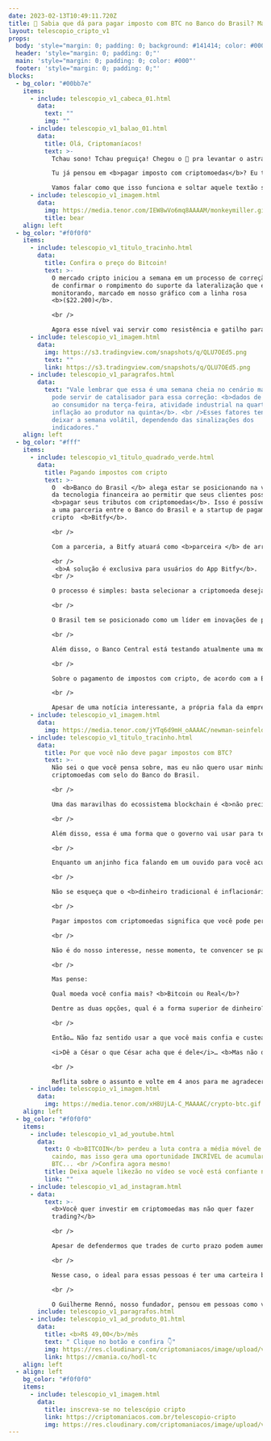 ```yaml
---
date: 2023-02-13T10:49:11.720Z
title: 🏦 Sabia que dá para pagar imposto com BTC no Banco do Brasil? Mas rola?🤔
layout: telescopio_cripto_v1
props:
  body: 'style="margin: 0; padding: 0; background: #141414; color: #000"'
  header: 'style="margin: 0; padding: 0;"'
  main: 'style="margin: 0; padding: 0; color: #000"'
  footer: 'style="margin: 0; padding: 0;"'
blocks:
  - bg_color: "#00bb7e"
    items:
      - include: telescopio_v1_cabeca_01.html
        data:
          text: ""
          img: ""
      - include: telescopio_v1_balao_01.html
        data:
          title: Olá, Criptomaníacos!
          text: >-
            Tchau sono! Tchau preguiça! Chegou o 🔭 pra levantar o astral!<br />

            Tu já pensou em <b>pagar imposto com criptomoedas</b>? Eu também não!<br />

            Vamos falar como que isso funciona e soltar aquele textão sincerão sobre o tema.
      - include: telescopio_v1_imagem.html
        data:
          img: https://media.tenor.com/IEW8wVo6mq8AAAAM/monkeymiller.gif
          title: bear
    align: left
  - bg_color: "#f0f0f0"
    items:
      - include: telescopio_v1_titulo_tracinho.html
        data:
          title: Confira o preço do Bitcoin!
          text: >-
            O mercado cripto iniciou a semana em um processo de correção, depois
            de confirmar o rompimento do suporte da lateralização que estávamos
            monitorando, marcado em nosso gráfico com a linha rosa
            <b>($22.200)</b>.   

            <br />

            Agora esse nível vai servir como resistência e gatilho para entender se é ou não o fim da correção do Bitcoin, sendo que enquanto tal rompimento não acontecer, podemos esperar uma correção do Bitcoin nos suportes marcados em amarelo, entre <b>$21.500, $20.500 e $19.300</b>.
      - include: telescopio_v1_imagem.html
        data:
          img: https://s3.tradingview.com/snapshots/q/QLU7OEd5.png
          text: ""
          link: https://s3.tradingview.com/snapshots/q/QLU7OEd5.png
      - include: telescopio_v1_paragrafos.html
        data:
          text: "Vale lembrar que essa é uma semana cheia no cenário macroeconômico, o que
            pode servir de catalisador para essa correção: <b>dados de inflação
            ao consumidor na terça-feira, atividade industrial na quarta e
            inflação ao produtor na quinta</b>. <br />Esses fatores tendem a
            deixar a semana volátil, dependendo das sinalizações dos
            indicadores."
    align: left
  - bg_color: "#fff"
    items:
      - include: telescopio_v1_titulo_quadrado_verde.html
        data:
          title: Pagando impostos com cripto
          text: >-
            O  <b>Banco do Brasil </b> alega estar se posicionando na vanguarda
            da tecnologia financeira ao permitir que seus clientes possam
            <b>pagar seus tributos com criptomoedas</b>. Isso é possível graças
            a uma parceria entre o Banco do Brasil e a startup de pagamentos
            cripto  <b>Bitfy</b>. 

            <br />

            Com a parceria, a Bitfy atuará como <b>parceira </b> de arrecadação do Banco do Brasil, oferecendo aos seus clientes a possibilidade de pagar guias de tributos e taxas com criptomoedas.

            <br />
             <b>A solução é exclusiva para usuários do App Bitfy</b>. 
            <br />

            O processo é simples: basta selecionar a criptomoeda desejada, capturar o código de barras do guia a ser paga e todas as informações do tributo aparecerão para serem validadas antes da confirmação do pagamento. A conversão e a liquidação em Reais ocorrem instantaneamente.

            <br />

            O Brasil tem se posicionado como um líder em inovações de pagamento digital. Basta ver a implementação do sistema  <b>PIX </b> e a recente aprovação de <b>legislação </b> que trata sobre ativos digitais. 

            <br />

            Além disso, o Banco Central está testando atualmente uma moeda digital que planeja emitir no próximo ano, que é o famoso <b>Real digital</b>.

            <br />

            Sobre o pagamento de impostos com cripto, de acordo com a Bitfy, "a parceria possibilita ampliar a utilização e acesso ao ecossistema de ativos digitais com abrangência nacional e com o selo de segurança e confiabilidade do Banco do Brasil". 

            <br />

            Apesar de uma notícia interessante, a própria fala da empresa parceira levanta um ponto que deveria te incomodar…
      - include: telescopio_v1_imagem.html
        data:
          img: https://media.tenor.com/jYTq6d9mH_oAAAAC/newman-seinfeld.gif
      - include: telescopio_v1_titulo_tracinho.html
        data:
          title: Por que você não deve pagar impostos com BTC?
          text: >-
            Não sei o que você pensa sobre, mas eu não quero usar minhas
            criptomoedas com selo do Banco do Brasil. 

            <br />

            Uma das maravilhas do ecossistema blockchain é <b>não precisar de intermediários, reguladores e selos de confiança</b>, né?

            <br />

            Além disso, essa é uma forma que o governo vai usar para te <b>desestimular a ter criptomoedas</b>… 

            <br />

            Enquanto um anjinho fica falando em um ouvido para você acumular e guardar seus Bitcoins no longo prazo, vem um “outro ser” no outro ouvido para te convidar a torrar seus ativos digitais com impostos. <b>A decisão sobre como agir é uma decisão exclusivamente sua</b>.

            <br />

            Não se esqueça que o <b>dinheiro tradicional é inflacionário e perde valor ao longo do tempo</b>. As criptomoedas, especialmente o Bitcoin, são uma forma de preservar valor. 

            <br />

            Pagar impostos com criptomoedas significa que você pode perder parte de seu patrimônio e diminuir sua capacidade de poder de compra.

            <br />

            Não é do nosso interesse, nesse momento, te convencer se pagar imposto é algo justo ou não. Quem segue a Criptomaníacos sabe o que pensamos sobre o assunto.

            <br />

            Mas pense: 

            Qual moeda você confia mais? <b>Bitcoin ou Real</b>?

            Dentre as duas opções, qual é a forma superior de dinheiro?

            <br />

            Então… Não faz sentido usar a que você mais confia e custear o governo. 

            <i>Dê a César o que César acha que é dele</i>… <b>Mas não dê no que você tem de mais precioso.</b>

            <br />

            Reflita sobre o assunto e volte em 4 anos para me agradecer o conselho, ok?
      - include: telescopio_v1_imagem.html
        data:
          img: https://media.tenor.com/xH8UjLA-C_MAAAAC/crypto-btc.gif
    align: left
  - bg_color: "#f0f0f0"
    items:
      - include: telescopio_v1_ad_youtube.html
        data:
          text: O <b>BITCOIN</b> perdeu a luta contra a média móvel de 200 semanas e vem
            caindo, mas isso gera uma oportunidade INCRÍVEL de acumular mais
            BTC... <br />Confira agora mesmo!
          title: Deixa aquele likezão no vídeo se você está confiante no BTC!
          link: ""
      - include: telescopio_v1_ad_instagram.html
      - data:
          text: >-
            <b>Você quer investir em criptomoedas mas não quer fazer
            trading?</b>

            <br />

            Apesar de defendermos que trades de curto prazo podem aumentar sua rentabilidade, entendemos que nem todo mundo tem o tempo disponível pra operar.

            <br />

            Nesse caso, o ideal para essas pessoas é ter uma carteira bem fundamentada para o longo prazo, cujo objetivo seja acumular Bitcoins.

            <br />

            O Guilherme Rennó, nosso fundador, pensou em pessoas como você e decidiu criar a Carteira HODL, voltada para quem quer dar o primeiro passo no mercado cripto sem se preocupar em operar todo dia.
        include: telescopio_v1_paragrafos.html
      - include: telescopio_v1_ad_produto_01.html
        data:
          title: <b>R$ 49,00</b>/mês
          text: " Clique no botão e confira 👇"
          img: https://res.cloudinary.com/criptomaniacos/image/upload/v1661372975/telescopio/produtos/logo_carteira_hodl_mhzjq6.png
          link: https://cmania.co/hodl-tc
    align: left
  - align: left
    bg_color: "#f0f0f0"
    items:
      - include: telescopio_v1_imagem.html
        data:
          title: inscreva-se no telescópio cripto
          link: https://criptomaniacos.com.br/telescopio-cripto
          img: https://res.cloudinary.com/criptomaniacos/image/upload/v1662133224/telescopio/inscreva-se-telescopio.png
---
```

